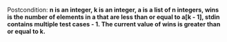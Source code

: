Postcondition: **n is an integer, k is an integer, a is a list of n integers, wins is the number of elements in a that are less than or equal to a[k - 1], stdin contains multiple test cases - 1. The current value of wins is greater than or equal to k.**